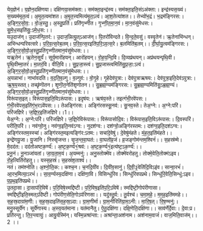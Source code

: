 

  
येय॒ज्ञेन॑। य॒ज्ञेन॒दक्षि॑णया। दक्षि॑णया॒सम॑क्ता:। सम॑क्ता॒इन्द्र॑स्य। सम॑क्ता॒इति॒संऽअ॑क्ता:। इन्द्र॑स्यस॒ख्यं। स॒ख्यम॑मृत॒त्वं। अ॒मृ॒त॒त्वमा॑शत। अ॒मृ॒त॒त्त्वमित्य॑मृ॒त॒ऽत्वं। आ॒श॒तेत्या॑शत।। तेभ्यो॑भ॒द्रं। भ॒द्रम॑ङ्गिरस:। अ॒ङ्गि॒र॒सो॒व॒:। वो॒अ॒स्तु॒। अ॒स्तु॒प्रति॑। प्रति॑गृभ्णीत। गृ॒भ्णी॒त॒मा॒न॒वं। मा॒न॒वंसु॑मेधस:। सु॒मे॒ध॒सइति॑सु॒:ऽमे॒ध॒स:।।  
यउ॒दाज॑न्। उ॒दाज॑न्पि॒तर॑:। उ॒दाज॒न्नित्यु॒त्ऽआज॑न्। पि॒तरो॑विन्दते। वि॒न्द॒ते॒वसु॑। वस्वृ॒तेन॑। ऋ॒तेनाभि॑न्धन्। अभि॑न्धन्परिवत्सरे। प॒रि॒व॒त्स॒रेब॒लम्। प॒रि॒व॒त्स॒रइति॑प॒रि॒ऽव॒त्स॒रे। ब॒लमिति॑ब॒लम्।। दी॒र्घा॒यु॒त्वम॑ङ्गिरस:। अ॒ङ्गि॒र॒सो॒वो॒अ॒स्तु॒प्रति॑गृभ्णीतमान॒वंसु॑मेधस:।।  
यऋ॒तेन॑। ऋ॒तेन॒सूर्यं॑। सूर्य॒मारो॑हयन्। आरो॑हयन्। रो॒ह॒य॒न्दि॒वि। दि॒व्यप्र॑थयन्। अप्र॑थयन्पृथि॒वी। पृ॒थि॒वीम्मा॒तरं॑। मा॒तरं॒वि। वीति॒वि।। सु॒प्र॒जा॒स्त्वं। सु॒प्र॒जास्त्वमिति॑सु॒प्र॒जा॒:ऽत्वं। अ॒ङ्गि॒र॒सो॒वो॒अ॒स्तु॒प्रति॑गृभ्णीतमान॒वंसु॑मेधस:।।  
अ॒यन्नाभा॑। नाभा॑वदति। व॒द॒ति॒व॒ल्गु। व॒ल्गुव॑:। वो॒गृ॒हे। गृ॒हेदेव॑पुत्रा:। देव॑पुत्राऋषय:। देव॑पुत्रा॒इति॒देव॑ऽपुत्रा:। ऋ॒ष॒य॒स्तत्। तच्छृ॑णॊतन। शृ॒णॊ॒त॒नेति॑शृणोतन।। सु॒ब्र॒ह्म॒ण्यम॑ङ्गिरस:। सु॒ब्र॒ह्म॒ण्यमिति॑सु॒ऽब्र॒ह्म॒ण्यं। अ॒ङ्गि॒र॒सो॒वो॒अ॒स्तु॒प्रति॑गृभ्णीतमान॒वंसु॑मेधस:।।  
विरू॑पास॒इत्। विरू॑पास॒इति॒विऽरू॑पास:। इदृष॑य:। ऋष॑य॒स्ते। तइत्गं॑भी॒रवे॑पस:। गं॒भी॒रवे॑पस॒इति॑गं॒भ॒रऽवे॑पस:।। तेअङ्गि॑रस:। अङ्गि॑रसस्सू॒नव॑:। सू॒नव॒स्ते। तेअ॒ग्ने:। अ॒ग्ने:परि॑। परि॑जज्ञिरे। ज॒ज्ञि॒र॒इति॑जज्ञिरे।।1।।  
येअ॒ग्ने:। अ॒ग्ने:परि॑। परि॑जज्ञिरे। ज॒ज्ञि॒रेविरू॑पास:। विरू॑पासोदि॒व:। विरू॑पास॒इति॒विऽरू॑पास:। दि॒वस्परि॑। परीति॒परि॑।। नव॑ग्वो॒नु। नव॑ग्व॒इति॒नव॑ऽग्व:। नुदश॑ग्व:। दश॑ग्वो॒अङ्गि॑रस्तम:। दश॑ग्व॒इति॒दश॑ऽग्व:। अङ्गि॑रस्तम॒स्स्चा॑। अङ्गि॑रस्त॒मइत्यङ्गि॑र:ऽतम:। सचा॑दे॒वेषु॑। दे॒वेषु॑मंहते। मं॒ह॒त॒इति॑मंहते।।  
इन्द्रे॑णयु॒जा। यु॒जानि। निस्सृ॑जन्त। सृ॒ज॒न्त॒वा॒घत॑:। वा॒घतो॑व्र॒जं। व्र॒जङ्गोम॑न्तम॒श्विनं॑।। स॒हस्र॑म्मे। मे॒दद॑त:। दद॑तोअष्टक॒र्ण्य॑:। अ॒ष्ट॒क॒र्ण्य१॒॑श्रव॑:। अ॒ष्ट॒क॒र्ण्य१॒॑इत्य॑ष्ट॒ऽक॒र्ण्य॑:।।  
प्रनू॒नं। नू॒नञ्जा॑यतां। जा॒य॒ता॒म॒यं। अ॒यम्मनु॑:। अनु॒स्तोक्मे॑व। तोक्मे॑वरोहतु। तोक्मे॒वेति॒तोक्म॑ऽइव। रो॒ह॒त्विति॑रोहतु।। यस्स॒हस्रं॑। स॒हस्रं॑श॒ताश्वं॑।।  
नतं। तम॑श्नोति। अ॒श्नो॒ति॒क:। कश्च॒न। च॒नदि॒वी॑व। दि॒वी॑व॒सानु॑। दि॒वी॒३॒॑वेति॑दि॒विऽइ॑व। सान्वा॒रभं॑। आ॒रभ॒मित्या॒ऽरभं॑।। सा॒व॒र्ण्यस्य॒दक्षि॑णा। दक्षि॑णा॒वि। विसिन्धु॑रिव। सिन्धु॑रिवपप्रथे। सिन्धु॑रि॒वेति॒सिन्धु॑:ऽइव। प॒प्र॒थ॒इति॑पप्रथे।।  
उ॒तदा॒सा। दा॒साप॑रि॒विषे॑। प॒रि॒विषे॒स्मद्दि॑ष्टी। प॒रि॒विष॒इति॑प॒रि॒ऽविषे॑। स्मद्दि॑ष्टी॒गोप॑रीणासा। स्मद्दि॑ष्टी॒इति॒स्मत्ऽदि॑ष्टी। गोप॑रीण॒सेति॒गोऽप॑रिणसा।। यदु॑स्तु॒र्व:। तु॒र्वश्च॑। च॒मा॒म॒हे॒। म॒म॒ह॒इति॑ममहे।।  
स॒ह॒स्र॒दाग्रा॑म॒णी:। स॒ह॒स्र॒दाइति॑स॒ह॒स्र॒ऽदा:। ग्रा॒म॒णीर्मा। ग्रा॒म॒नीरिति॑ग्रा॒म॒ऽनी:। मा॒रि॒ष॒त्। रि॒ष॒ण्मनु॑:। मनु॒स्सूर्ये॑ण। सूर्ये॑णास्य। अ॒स्य॒यत॑माना। यत॑मानैतु। ऐ॒तु॒दक्षि॑णा। दक्षि॒णेति॒दक्षि॑णा।। साव॑र्णेर्दे॒वा:। दे॒वा:प्र। प्रति॑रन्तु। ति॒र॒न्त्वायुः॑। आयु॒र्यस्मि॑न्। यस्मि॒न्नश्रा॑न्ता:। अश्रा॑न्ता॒अश॑नाम। अश॑नाम॒वाजं॑। वाज॒मिति॒वाज॑म्।। 2 ।।  
